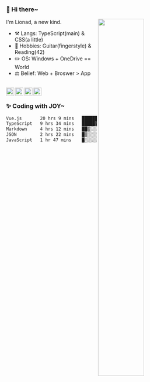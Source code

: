 ### 👋 Hi there~

[<img align="right" width="50%" src="https://github-readme-stats.vercel.app/api?username=Lionad-Morotar&show_icons=true">](https://metrics.lecoq.io/Lionad-Morotar?template=classic)

I'm Lionad, a new kind.

- ⚒️ Langs: TypeScript(main) & CSS(a little)
- 🎨 Hobbies: Guitar(fingerstyle) & Reading(42)
- ✏️ OS: Windows + OneDrive == World
- ⚖️ Belief: Web + Broswer > App

<br />

<a href="https://www.lionad.art">
  <img align="left" alt="lionad-art" width="22px" src="https://cdn.jsdelivr.net/npm/simple-icons@3.1.0/icons/wordpress.svg" />
</a>
<a href="#1806234223">
  <img align="left" alt="1806234223" width="22px" src="https://cdn.jsdelivr.net/npm/simple-icons@3.1.0/icons/tencentqq.svg" />
</a>
<a href="https://www.zhihu.com/people/Lionad">
  <img align="left" alt="132yse" width="22px" src="https://cdn.jsdelivr.net/npm/simple-icons@3.1.0/icons/zhihu.svg" />
</a>
<a href="https://github.com/Lionad-Morotar">
  <img align="left" alt="yisar" width="22px" src="https://cdn.jsdelivr.net/npm/simple-icons@3.1.0/icons/github.svg" />
</a>

<br />

### ✨ Coding with JOY~

<!--START_SECTION:waka-->

```txt
Vue.js       20 hrs 9 mins   ████████████░░░░░░░░░░░░░   47.68 %
TypeScript   9 hrs 34 mins   █████▓░░░░░░░░░░░░░░░░░░░   22.64 %
Markdown     4 hrs 12 mins   ██▒░░░░░░░░░░░░░░░░░░░░░░   09.98 %
JSON         2 hrs 22 mins   █▒░░░░░░░░░░░░░░░░░░░░░░░   05.60 %
JavaScript   1 hr 47 mins    █░░░░░░░░░░░░░░░░░░░░░░░░   04.24 %
```

<!--END_SECTION:waka-->

